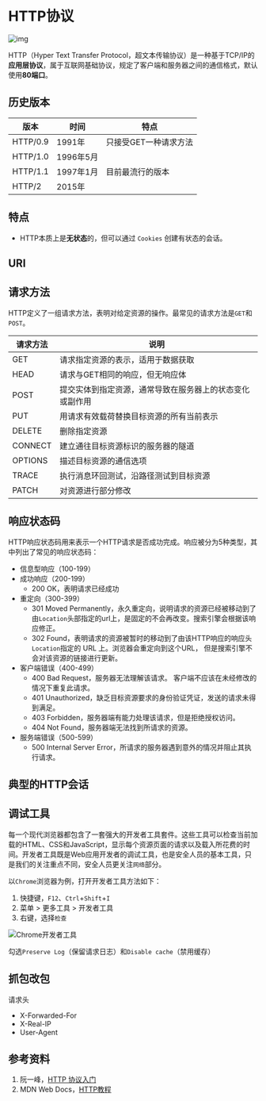# HTTP协议

![img](https://www.ruanyifeng.com/blogimg/asset/2016/bg2016081901.jpg)

HTTP（Hyper Text Transfer Protocol，超文本传输协议）是一种基于TCP/IP的**应用层协议**，属于互联网基础协议，规定了客户端和服务器之间的通信格式，默认使用**80端口**。

## 历史版本

| 版本     | 时间      | 特点                  |
| -------- | --------- | --------------------- |
| HTTP/0.9 | 1991年    | 只接受GET一种请求方法 |
| HTTP/1.0 | 1996年5月 |                       |
| HTTP/1.1 | 1997年1月 | 目前最流行的版本      |
| HTTP/2   | 2015年    |                       |

## 特点

- HTTP本质上是**无状态**的，但可以通过 `Cookies` 创建有状态的会话。

## URI

## 请求方法

HTTP定义了一组请求方法，表明对给定资源的操作。最常见的请求方法是`GET`和`POST`。

| 请求方法 | 说明 |
| --- | --- |
| GET | 请求指定资源的表示，适用于数据获取 |
| HEAD | 请求与GET相同的响应，但无响应体 |
| POST | 提交实体到指定资源，通常导致在服务器上的状态变化或副作用 |
| PUT | 用请求有效载荷替换目标资源的所有当前表示 |
| DELETE | 删除指定资源|
| CONNECT | 建立通往目标资源标识的服务器的隧道 |
| OPTIONS | 描述目标资源的通信选项  |
| TRACE | 执行消息环回测试，沿路径测试到目标资源 |
| PATCH | 对资源进行部分修改 |

## 响应状态码

HTTP响应状态码用来表示一个HTTP请求是否成功完成。响应被分为5种类型，其中列出了常见的响应状态码：

- 信息型响应（100-199）
- 成功响应（200-199）
  - 200 OK，表明请求已经成功
- 重定向（300-399）
  - 301 Moved Permanently，永久重定向，说明请求的资源已经被移动到了由`Location`头部指定的url上，是固定的不会再改变。搜索引擎会根据该响应修正。
  - 302 Found，表明请求的资源被暂时的移动到了由该HTTP响应的响应头`Location`指定的 URL 上。浏览器会重定向到这个URL， 但是搜索引擎不会对该资源的链接进行更新。
- 客户端错误（400-499）
  - 400 Bad Request，服务器无法理解该请求。 客户端不应该在未经修改的情况下重复此请求。
  - 401 Unauthorized，缺乏目标资源要求的身份验证凭证，发送的请求未得到满足。
  - 403 Forbidden，服务器端有能力处理该请求，但是拒绝授权访问。
  - 404 Not Found，服务器端无法找到所请求的资源。
- 服务端错误（500-599）
  - 500 Internal Server Error，所请求的服务器遇到意外的情况并阻止其执行请求。

## 典型的HTTP会话

## 调试工具

每一个现代浏览器都包含了一套强大的开发者工具套件。这些工具可以检查当前加载的HTML、CSS和JavaScript，显示每个资源页面的请求以及载入所花费的时间。开发者工具既是Web应用开发者的调试工具，也是安全人员的基本工具，只是我们的关注重点不同，安全人员更关注`网络`部分。

以`Chrome`浏览器为例，打开开发者工具方法如下：

1. 快捷键，`F12`、`Ctrl`+`Shift`+`I`
2. 菜单 > 更多工具 > 开发者工具
3. 右键，选择`检查`

![Chrome开发者工具](http://oss.dropsec.xyz/book/Chrome%20DevTools.png)

勾选`Preserve Log`（保留请求日志）和`Disable cache`（禁用缓存）

## 抓包改包

请求头
- X-Forwarded-For
- X-Real-IP
- User-Agent
## 参考资料

1. 阮一峰，[HTTP 协议入门](https://www.ruanyifeng.com/blog/2016/08/http.html)
2. MDN Web Docs，[HTTP教程](https://developer.mozilla.org/zh-CN/docs/Web/HTTP)

